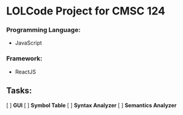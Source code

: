 # LOLCode Project for CMSC 124
  
### Programming Language: 
- JavaScript
### Framework: 
- ReactJS
  
## Tasks:
[ ] **GUI**
[ ] **Symbol Table**
[ ] **Syntax Analyzer**
[ ] **Semantics Analyzer**
